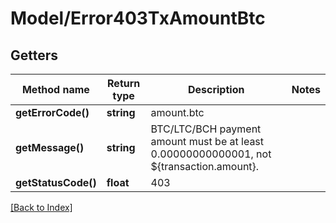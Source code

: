 # Model/Error403TxAmountBtc

## Getters

Method name | Return type | Description | Notes
------------ | ------------- | ------------- | -------------
**getErrorCode()** | **string** | amount.btc |
**getMessage()** | **string** | BTC/LTC/BCH payment amount must be at least 0.00000000000001, not ${transaction.amount}. |
**getStatusCode()** | **float** | 403 |

[[Back to Index]](../index.md)
